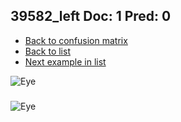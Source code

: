 ## 39582_left Doc: 1 Pred: 0
- [Back to confusion matrix](https://github.com/juliandewit/kaggle_retinopathy/blob/master/matrix.md)
- [Back to list](https://github.com/juliandewit/kaggle_retinopathy/blob/master/lists/10/list.md)
- [Next example in list](https://github.com/juliandewit/kaggle_retinopathy/blob/master/lists/10/39/39588_left.md)

![Eye](https://retinopaty.blob.core.windows.net/size1024/39582_left_1.jpeg)

### 

![Eye]()
